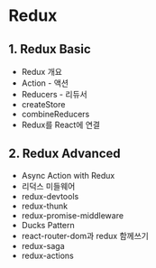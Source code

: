 # Redux

## 1. Redux Basic
  - Redux 개요
  - Action - 액션
  - Reducers - 리듀서
  - createStore
  - combineReducers
  - Redux를 React에 연결

## 2. Redux Advanced
  - Async Action with Redux
  - 리덕스 미들웨어
  - redux-devtools
  - redux-thunk
  - redux-promise-middleware
  - Ducks Pattern
  - react-router-dom과 redux 함께쓰기
  - redux-saga
  - redux-actions
